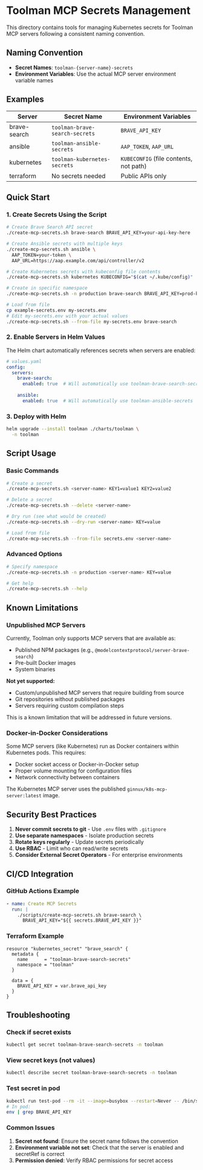# Toolman MCP Secrets Management

This directory contains tools for managing Kubernetes secrets for Toolman MCP servers following a consistent naming convention.

## Naming Convention

- **Secret Names**: `toolman-{server-name}-secrets`
- **Environment Variables**: Use the actual MCP server environment variable names

## Examples

| Server | Secret Name | Environment Variables |
|--------|-------------|---------------------|
| brave-search | `toolman-brave-search-secrets` | `BRAVE_API_KEY` |
| ansible | `toolman-ansible-secrets` | `AAP_TOKEN`, `AAP_URL` |
| kubernetes | `toolman-kubernetes-secrets` | `KUBECONFIG` (file contents, not path) |
| terraform | No secrets needed | Public APIs only |

## Quick Start

### 1. Create Secrets Using the Script

```bash
# Create Brave Search API secret
./create-mcp-secrets.sh brave-search BRAVE_API_KEY=your-api-key-here

# Create Ansible secrets with multiple keys
./create-mcp-secrets.sh ansible \
  AAP_TOKEN=your-token \
  AAP_URL=https://aap.example.com/api/controller/v2

# Create Kubernetes secrets with kubeconfig file contents
./create-mcp-secrets.sh kubernetes KUBECONFIG="$(cat ~/.kube/config)"

# Create in specific namespace
./create-mcp-secrets.sh -n production brave-search BRAVE_API_KEY=prod-key

# Load from file
cp example-secrets.env my-secrets.env
# Edit my-secrets.env with your actual values
./create-mcp-secrets.sh --from-file my-secrets.env brave-search
```

### 2. Enable Servers in Helm Values

The Helm chart automatically references secrets when servers are enabled:

```yaml
# values.yaml
config:
  servers:
    brave-search:
      enabled: true  # Will automatically use toolman-brave-search-secrets
    
    ansible:
      enabled: true  # Will automatically use toolman-ansible-secrets
```

### 3. Deploy with Helm

```bash
helm upgrade --install toolman ./charts/toolman \
  -n toolman
```

## Script Usage

### Basic Commands

```bash
# Create a secret
./create-mcp-secrets.sh <server-name> KEY1=value1 KEY2=value2

# Delete a secret
./create-mcp-secrets.sh --delete <server-name>

# Dry run (see what would be created)
./create-mcp-secrets.sh --dry-run <server-name> KEY=value

# Load from file
./create-mcp-secrets.sh --from-file secrets.env <server-name>
```

### Advanced Options

```bash
# Specify namespace
./create-mcp-secrets.sh -n production <server-name> KEY=value

# Get help
./create-mcp-secrets.sh --help
```

## Known Limitations

### Unpublished MCP Servers
Currently, Toolman only supports MCP servers that are available as:
- Published NPM packages (e.g., `@modelcontextprotocol/server-brave-search`)
- Pre-built Docker images
- System binaries

**Not yet supported:**
- Custom/unpublished MCP servers that require building from source
- Git repositories without published packages
- Servers requiring custom compilation steps

This is a known limitation that will be addressed in future versions.

### Docker-in-Docker Considerations
Some MCP servers (like Kubernetes) run as Docker containers within Kubernetes pods. This requires:
- Docker socket access or Docker-in-Docker setup
- Proper volume mounting for configuration files
- Network connectivity between containers

The Kubernetes MCP server uses the published `ginnux/k8s-mcp-server:latest` image.

## Security Best Practices

1. **Never commit secrets to git** - Use `.env` files with `.gitignore`
2. **Use separate namespaces** - Isolate production secrets
3. **Rotate keys regularly** - Update secrets periodically
4. **Use RBAC** - Limit who can read/write secrets
5. **Consider External Secret Operators** - For enterprise environments

## CI/CD Integration

### GitHub Actions Example

```yaml
- name: Create MCP Secrets
  run: |
    ./scripts/create-mcp-secrets.sh brave-search \
      BRAVE_API_KEY="${{ secrets.BRAVE_API_KEY }}"
```

### Terraform Example

```hcl
resource "kubernetes_secret" "brave_search" {
  metadata {
    name      = "toolman-brave-search-secrets"
    namespace = "toolman"
  }
  
  data = {
    BRAVE_API_KEY = var.brave_api_key
  }
}
```

## Troubleshooting

### Check if secret exists
```bash
kubectl get secret toolman-brave-search-secrets -n toolman
```

### View secret keys (not values)
```bash
kubectl describe secret toolman-brave-search-secrets -n toolman
```

### Test secret in pod
```bash
kubectl run test-pod --rm -it --image=busybox --restart=Never -- /bin/sh
# In pod:
env | grep BRAVE_API_KEY
```

### Common Issues

1. **Secret not found**: Ensure the secret name follows the convention
2. **Environment variable not set**: Check that the server is enabled and secretRef is correct
3. **Permission denied**: Verify RBAC permissions for secret access